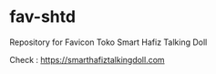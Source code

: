 # fav-shtd
Repository for Favicon Toko Smart Hafiz Talking Doll

Check : https://smarthafiztalkingdoll.com
